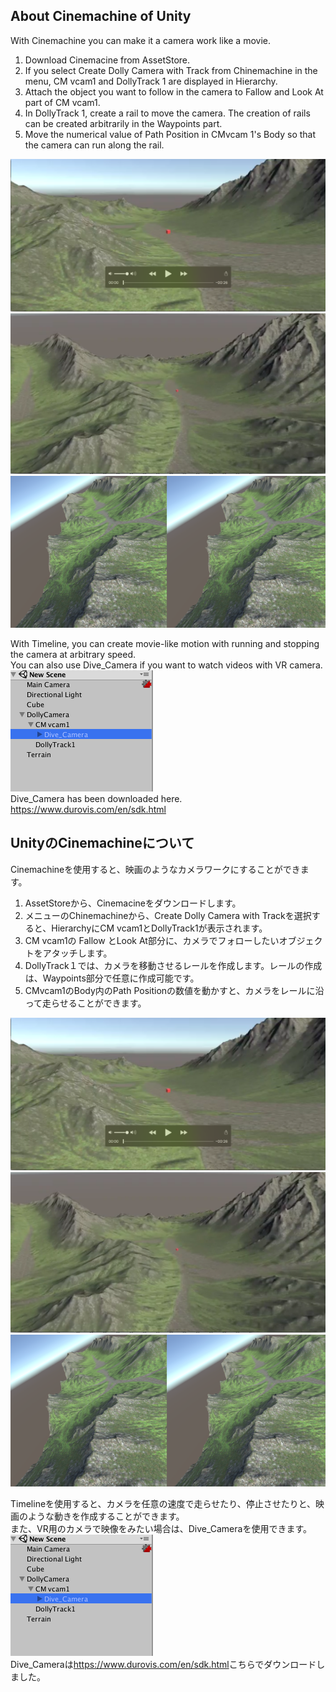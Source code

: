 ## About Cinemachine of Unity  
With Cinemachine you can make it a camera work like a movie.  
1. Download Cinemacine from AssetStore.  
2. If you select Create Dolly Camera with Track from Chinemachine in the menu, CM vcam1 and DollyTrack 1 are displayed in Hierarchy.  
3. Attach the object you want to follow in the camera to Fallow and Look At part of CM vcam1.  
4. In DollyTrack 1, create a rail to move the camera. The creation of rails can be created arbitrarily in the Waypoints part.  
5. Move the numerical value of Path Position in CMvcam 1's Body so that the camera can run along the rail.  

![sample1](sample1.png)  
![sample2](sample2.png)  
![sample3](sample3.png)  

With Timeline, you can create movie-like motion with running and stopping the camera at arbitrary speed.  
You can also use Dive_Camera if you want to watch videos with VR camera.  
![sample4](sample4.png)  
Dive_Camera has been downloaded here.  
<https://www.durovis.com/en/sdk.html>  

## UnityのCinemachineについて  
Cinemachineを使用すると、映画のようなカメラワークにすることができます。  
1. AssetStoreから、Cinemacineをダウンロードします。  
2. メニューのChinemachineから、Create Dolly Camera with Trackを選択すると、HierarchyにCM vcam1とDollyTrack1が表示されます。  
3. CM vcam1の Fallow とLook At部分に、カメラでフォローしたいオブジェクトをアタッチします。  
4. DollyTrack１では、カメラを移動させるレールを作成します。レールの作成は、Waypoints部分で任意に作成可能です。  
5. CMvcam1のBody内のPath Positionの数値を動かすと、カメラをレールに沿って走らせることができます。  

![sample1](sample1.png)  
![sample2](sample2.png)  
![sample3](sample3.png)  

Timelineを使用すると、カメラを任意の速度で走らせたり、停止させたりと、映画のような動きを作成することができます。  
また、VR用のカメラで映像をみたい場合は、Dive_Cameraを使用できます。  
![sample4](sample4.png)  
Dive_Cameraは<https://www.durovis.com/en/sdk.html>こちらでダウンロードしました。  
